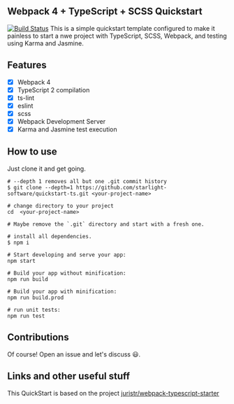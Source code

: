 ## Webpack 4 + TypeScript + SCSS Quickstart

[![Build Status](https://travis-ci.org/starlight-software/quickstart-ts.svg?branch=master)](https://travis-ci.org/starlight-software/quickstart-ts)
This is a simple quickstart template configured to make it painless to start a nwe project with
TypeScript, SCSS, Webpack, and testing using Karma and Jasmine.

## Features

- [x] Webpack 4
- [x] TypeScript 2 compilation
- [x] ts-lint
- [x] eslint
- [x] scss
- [x] Webpack Development Server
- [x] Karma and Jasmine test execution

## How to use

Just clone it and get going.

```
# --depth 1 removes all but one .git commit history
$ git clone --depth=1 https://github.com/starlight-software/quickstart-ts.git <your-project-name>

# change directory to your project
cd  <your-project-name>

# Maybe remove the `.git` directory and start with a fresh one.

# install all dependencies.
$ npm i

# Start developing and serve your app:
npm start

# Build your app without minification:
npm run build

# Build your app with minification:
npm run build.prod

# run unit tests:
npm run test
```

## Contributions

Of course! Open an issue and let's discuss :smiley:.

## Links and other useful stuff

This QuickStart is based on the project [juristr/webpack-typescript-starter](https://github.com/juristr/webpack-typescript-starter)

